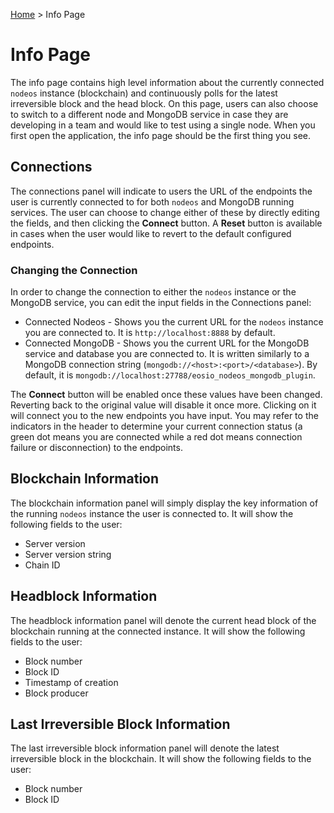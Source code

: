 [Home](..) > Info Page

# Info Page

The info page contains high level information about the currently connected `nodeos` instance (blockchain) and continuously polls for the latest irreversible block and the head block. On this page, users can also choose to switch to a different node and MongoDB service in case they are developing in a team and would like to test using a single node. When you first open the application, the info page should be the first thing you see.

## Connections

The connections panel will indicate to users the URL of the endpoints the user is currently connected to for both `nodeos` and MongoDB running services. The user can choose to change either of these by directly editing the fields, and then clicking the **Connect** button. A **Reset** button is available in cases when the user would like to revert to the default configured endpoints.

### Changing the Connection

In order to change the connection to either the `nodeos` instance or the MongoDB service, you can edit the input fields in the Connections panel:

* Connected Nodeos - Shows you the current URL for the `nodeos` instance you are connected to. It is `http://localhost:8888` by default.
* Connected MongoDB - Shows you the current URL for the MongoDB service and database you are connected to. It is written similarly to a MongoDB connection string (`mongodb://<host>:<port>/<database>`). By default, it is `mongodb://localhost:27788/eosio_nodeos_mongodb_plugin`.

The **Connect** button will be enabled once these values have been changed. Reverting back to the original value will disable it once more. Clicking on it will connect you to the new endpoints you have input. You may refer to the indicators in the header to determine your current connection status (a green dot means you are connected while a red dot means connection failure or disconnection) to the endpoints.

## Blockchain Information

The blockchain information panel will simply display the key information of the running `nodeos` instance the user is connected to. It will show the following fields to the user:
* Server version
* Server version string
* Chain ID

## Headblock Information

The headblock information panel will denote the current head block of the blockchain running at the connected instance. It will show the following fields to the user:
* Block number
* Block ID
* Timestamp of creation
* Block producer

## Last Irreversible Block Information

The last irreversible block information panel will denote the latest irreversible block in the blockchain. It will show the following fields to the user:
* Block number
* Block ID
